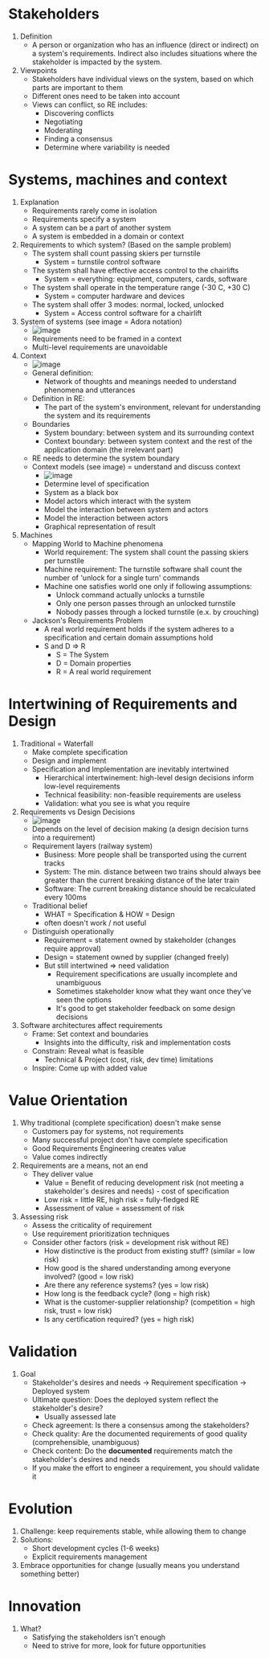 # Stakeholders
1. Definition
    - A person or organization who has an influence (direct or indirect) on a system's requirements.
          Indirect also includes situations where the stakeholder is impacted by the system.
1. Viewpoints
    - Stakeholders have individual views on the system, based on which parts are important to them
    - Different ones need to be taken into account
    - Views can conflict, so RE includes:
        * Discovering conflicts
        * Negotiating
        * Moderating
        * Finding a consensus
        * Determine where variability is needed



# Systems, machines and context
1. Explanation
    - Requirements rarely come in isolation
    - Requirements specify a system
    - A system can be a part of another system
    - A system is embedded in a domain or context
1. Requirements to which system? (Based on the sample problem)
    - The system shall count passing skiers per turnstile
        * System = turnstile control software
    - The system shall have effective access control to the chairlifts
        * System = everything: equipment, computers, cards, software
    - The system shall operate in the temperature range (-30 C, +30 C)
        * System = computer hardware and devices
    - The system shall offer 3 modes: normal, locked, unlocked
        * System = Access control software for a chairlift
1. System of systems (see image = Adora notation)
    - ![image](images/system_of_systems.png)
    - Requirements need to be framed in a context
    - Multi-level requirements are unavoidable
1. Context
    - ![image](images/context.png)
    - General definition:
        * Network of thoughts and meanings needed to understand phenomena and utterances
    - Definition in RE:
        * The part of the system's environment, relevant for understanding the system and its requirements
    - Boundaries
        * System boundary: between system and its surrounding context
        * Context boundary: between system context and the rest of the application domain (the irrelevant part)
    - RE needs to determine the system boundary
    - Context models (see image) = understand and discuss context
        * ![image](images/context_diagram.png)
        * Determine level of specification
        * System as a black box
        * Model actors which interact with the system
        * Model the interaction between system and actors
        * Model the interaction between actors
        * Graphical representation of result
1. Machines
    - Mapping World to Machine phenomena
        * World requirement: The system shall count the passing skiers per turnstile
        * Machine requirement: The turnstile software shall count the number of 'unlock for a single turn' commands
        * Machine one satisfies world one only if following assumptions:
            + Unlock command actually unlocks a turnstile
            + Only one person passes through an unlocked turnstile
            + Nobody passes through a locked turnstile (e.x. by crouching)
    - Jackson's Requirements Problem
        * A real world requirement holds if the system adheres to a specification and certain domain assumptions hold
        * S and D => R
            + S = The System
            + D = Domain properties
            + R = A real world requirement



# Intertwining of Requirements and Design
1. Traditional = Waterfall
    - Make complete specification
    - Design and implement
    - Specification and Implementation are inevitably intertwined
        * Hierarchical intertwinement: high-level design decisions inform low-level requirements
        * Technical feasibility: non-feasible requirements are useless
        * Validation: what you see is what you require
1. Requirements vs Design Decisions
    - ![image](images/requirements_vs_design.png)
    - Depends on the level of decision making (a design decision turns into a requirement)
    - Requirement layers (railway system)
        * Business: More people shall be transported using the current tracks
        * System: The min. distance between two trains should always bee greater than the current breaking distance of the later train
        * Software: The current breaking distance should be recalculated every 100ms
    - Traditional belief
        * WHAT = Specification & HOW = Design
        * often doesn't work / not useful
    - Distinguish operationally
        * Requirement = statement owned by stakeholder (changes require approval)
        * Design = statement owned by supplier (changed freely)
        * But still intertwined => need validation
            + Requirement specifications are usually incomplete and unambiguous
            + Sometimes stakeholder know what they want once they've seen the options
            + It's good to get stakeholder feedback on some design decisions
1. Software architectures affect requirements
    - Frame: Set context and boundaries
        * Insights into the difficulty, risk and implementation costs
    - Constrain: Reveal what is feasible
        * Technical & Project (cost, risk, dev time) limitations
    - Inspire: Come up with added value



# Value Orientation
1. Why traditional (complete specification) doesn't make sense
    - Customers pay for systems, not requirements
    - Many successful project don't have complete specification
    - Good Requirements Engineering creates value
    - Value comes indirectly
1. Requirements are a means, not an end
    - They deliver value
        * Value = Benefit of reducing development risk (not meeting a stakeholder's desires and needs) - cost of specification
        * Low risk = little RE, high risk = fully-fledged RE
        * Assessment of value = assessment of risk
1. Assessing risk
    - Assess the criticality of requirement
    - Use requirement prioritization techniques
    - Consider other factors (risk = development risk without RE)
        * How distinctive is the product from existing stuff? (similar = low risk)
        * How good is the shared understanding among everyone involved? (good = low risk)
        * Are there any reference systems? (yes = low risk)
        * How long is the feedback cycle? (long = high risk)
        * What is the customer-supplier relationship? (competition = high risk, trust = low risk)
        * Is any certification required? (yes = high risk)



# Validation
1. Goal
    - Stakeholder's desires and needs -> Requirement specification -> Deployed system
    - Ultimate question: Does the deployed system reflect the stakeholder's desire?
        * Usually assessed late
    - Check agreement: Is there a consensus among the stakeholders?
    - Check quality: Are the documented requirements of good quality (comprehensible, unambiguous)
    - Check content: Do the **documented** requirements match the stakeholder's desires and needs
    - If you make the effort to engineer a requirement, you should validate it



# Evolution
1. Challenge: keep requirements stable, while allowing them to change
1. Solutions:
    - Short development cycles (1-6 weeks)
    - Explicit requirements management
1. Embrace opportunities for change (usually means you understand something better)



# Innovation
1. What?
    - Satisfying the stakeholders isn't enough
    - Need to strive for more, look for future opportunities
